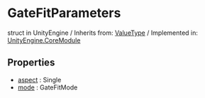 # GateFitParameters
struct in UnityEngine
 / Inherits from: <a href="https://docs.unity3d.com/6000.0/Documentation/ScriptReference/ValueType.html" target="_blank">ValueType</a> / Implemented in: <a href="https://docs.unity3d.com/6000.0/Documentation/ScriptReference/UnityEngine.CoreModule.html" target="_blank">UnityEngine.CoreModule</a>
## Properties
- <a href="https://docs.unity3d.com/6000.0/Documentation/ScriptReference/GateFitParameters-aspect.html" target="_blank">aspect</a> : Single
- <a href="https://docs.unity3d.com/6000.0/Documentation/ScriptReference/GateFitParameters-mode.html" target="_blank">mode</a> : GateFitMode
